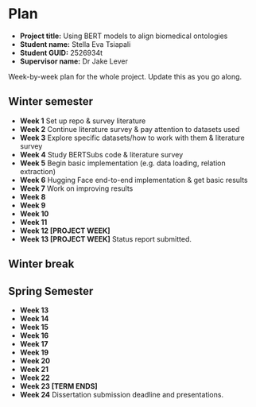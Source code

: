 # Plan

* **Project title:** Using BERT models to align biomedical ontologies
* **Student name:** Stella Eva Tsiapali
* **Student GUID:** 2526934t
* **Supervisor name:** Dr Jake Lever

Week-by-week plan for the whole project. Update this as you go along.

## Winter semester

* **Week 1** Set up repo & survey literature
* **Week 2** Continue literature survey & pay attention to datasets used
* **Week 3** Explore specific datasets/how to work with them & literature survey
* **Week 4** Study BERTSubs code & literature survey
* **Week 5** Begin basic implementation (e.g. data loading, relation extraction)
* **Week 6** Hugging Face end-to-end implementation & get basic results
* **Week 7** Work on improving results
* **Week 8**
* **Week 9**
* **Week 10**
* **Week 11**
* **Week 12 [PROJECT WEEK]**
* **Week 13 [PROJECT WEEK]** Status report submitted.

## Winter break

## Spring Semester

* **Week 13**
* **Week 14**
* **Week 15**
* **Week 16**
* **Week 17**
* **Week 19**
* **Week 20**
* **Week 21**
* **Week 22**
* **Week 23 [TERM ENDS]**
* **Week 24** Dissertation submission deadline and presentations.

